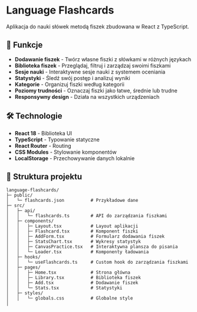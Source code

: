 # Language Flashcards

Aplikacja do nauki słówek metodą fiszek zbudowana w React z TypeScript.

## 🚀 Funkcje

- **Dodawanie fiszek** - Twórz własne fiszki z słówkami w różnych językach
- **Biblioteka fiszek** - Przeglądaj, filtruj i zarządzaj swoimi fiszkami
- **Sesje nauki** - Interaktywne sesje nauki z systemem oceniania
- **Statystyki** - Śledź swój postęp i analizuj wyniki
- **Kategorie** - Organizuj fiszki według kategorii
- **Poziomy trudności** - Oznaczaj fiszki jako łatwe, średnie lub trudne
- **Responsywny design** - Działa na wszystkich urządzeniach

## 🛠️ Technologie

- **React 18** - Biblioteka UI
- **TypeScript** - Typowanie statyczne
- **React Router** - Routing
- **CSS Modules** - Stylowanie komponentów
- **LocalStorage** - Przechowywanie danych lokalnie

## 📁 Struktura projektu

```
language-flashcards/
├─ public/
│   └─ flashcards.json          # Przykładowe dane
├─ src/
│   ├─ api/
│   │   └─ flashcards.ts        # API do zarządzania fiszkami
│   ├─ components/
│   │   ├─ Layout.tsx           # Layout aplikacji
│   │   ├─ Flashcard.tsx        # Komponent fiszki
│   │   ├─ AddForm.tsx          # Formularz dodawania fiszek
│   │   ├─ StatsChart.tsx       # Wykresy statystyk
│   │   ├─ CanvasPractice.tsx   # Interaktywna plansza do pisania
│   │   └─ Loader.tsx           # Komponenty ładowania
│   ├─ hooks/
│   │   └─ useFlashcards.ts     # Custom hook do zarządzania fiszkami
│   ├─ pages/
│   │   ├─ Home.tsx             # Strona główna
│   │   ├─ Library.tsx          # Biblioteka fiszek
│   │   ├─ Add.tsx              # Dodawanie fiszek
│   │   └─ Stats.tsx            # Statystyki
│   ├─ styles/
│   │   └─ globals.css          # Globalne style
│
```
